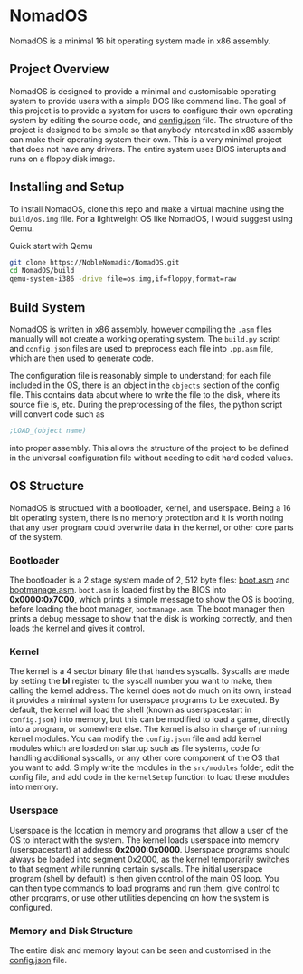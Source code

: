 # NomadOS
NomadOS is a minimal 16 bit operating system made in x86 assembly.

## Project Overview
NomadOS is designed to provide a minimal and customisable operating system to provide users with a simple DOS like command line.
The goal of this project is to provide a system for users to configure their own operating system by editing the source code, and [config.json](config.json) file.
The structure of the project is designed to be simple so that anybody interested in x86 assembly can make their operating system their own.
This is a very minimal project that does not have any drivers.
The entire system uses BIOS interupts and runs on a floppy disk image.

## Installing and Setup
To install NomadOS, clone this repo and make a virtual machine using the `build/os.img` file.
For a lightweight OS like NomadOS, I would suggest using Qemu.

Quick start with Qemu
```bash
git clone https://NobleNomadic/NomadOS.git
cd NomadOS/build
qemu-system-i386 -drive file=os.img,if=floppy,format=raw
```

## Build System
NomadOS is written in x86 assembly, however compiling the `.asm` files manually will not create  a working operating system.
The `build.py` script and `config.json` files are used to preprocess each file into `.pp.asm` file, which are then used to generate code.

The configuration file is reasonably simple to understand; for each file included in the OS, there is an object in the `objects` section of the config file.
This contains data about where to write the file to the disk, where its source file is, etc.
During the preprocessing of the files, the python script will convert code such as
```asm
;LOAD_(object name)
```
into proper assembly.
This allows the structure of the project to be defined in the universal configuration file without needing to edit hard coded values.

## OS Structure
NomadOS is structued with a bootloader, kernel, and userspace.
Being a 16 bit operating system, there is no memory protection and it is worth noting that any user program could overwrite data in the kernel, or other core parts of the system.

### Bootloader
The bootloader is a 2 stage system made of 2, 512 byte files: [boot.asm](src/boot/boot.asm) and [bootmanage.asm](src/boot/boot.asm).
`boot.asm` is loaded first by the BIOS into **0x0000:0x7C00**, which prints a simple message to show the OS is booting, before loading the boot manager, `bootmanage.asm`.
The boot manager then prints a debug message to show that the disk is working correctly, and then loads the kernel and gives it control.

### Kernel
The kernel is a 4 sector binary file that handles syscalls.
Syscalls are made by setting the **bl** register to the syscall number you want to make, then calling the kernel address.
The kernel does not do much on its own, instead it provides a minimal system for userspace programs to be executed.
By default, the kernel will load the shell (known as userspacestart in `config.json`) into memory, but this can be modified to load a game, directly into a program, or somewhere else.
The kernel is also in charge of running kernel modules.
You can modify the `config.json` file and add kernel modules which are loaded on startup such as file systems, code for handling additional syscalls, or any other core component of the OS that you want to add.
Simply write the modules in the `src/modules` folder, edit the config file, and add code in the `kernelSetup` function to load these modules into memory.

### Userspace
Userspace is the location in memory and programs that allow a user of the OS to interact with the system.
The kernel loads userspace into memory (userspacestart) at address **0x2000:0x0000**.
Userspace programs should always be loaded into segment 0x2000, as the kernel temporarily switches to that segment while running certain syscalls.
The initial userspace program (shell by default) is then given control of the main OS loop.
You can then type commands to load programs and run them, give control to other programs, or use other utilities depending on how the system is configured.

### Memory and Disk Structure
The entire disk and memory layout can be seen and customised in the [config.json](config.json) file.
